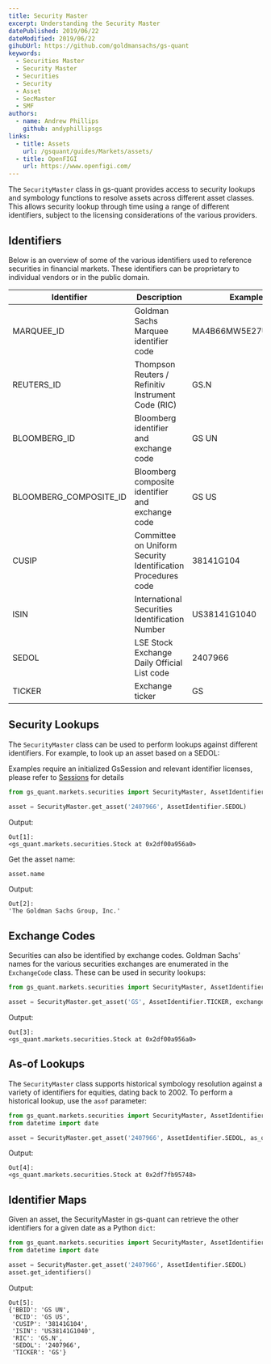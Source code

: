 ```yaml
---
title: Security Master
excerpt: Understanding the Security Master
datePublished: 2019/06/22
dateModified: 2019/06/22
gihubUrl: https://github.com/goldmansachs/gs-quant
keywords:
  - Securities Master
  - Security Master
  - Securities
  - Security
  - Asset
  - SecMaster
  - SMF
authors:
  - name: Andrew Phillips
    github: andyphillipsgs
links:
  - title: Assets
    url: /gsquant/guides/Markets/assets/
  - title: OpenFIGI
    url: https://www.openfigi.com/
---
```


The `SecurityMaster` class in gs-quant provides access to security lookups and symbology functions to resolve assets
across different asset classes. This allows security lookup through time using a range of different identifiers, subject
to the licensing considerations of the various providers.

## Identifiers

Below is an overview of some of the various identifiers used to reference securities in financial markets. These
identifiers can be proprietary to individual vendors or in the public domain.

| Identifier             | Description                                                  | Example             |
| ---------------------- | ------------------------------------------------------------ | ------------------- |
| MARQUEE_ID             | Goldman Sachs Marquee identifier code                        | MA4B66MW5E27UAHKG34 |
| REUTERS_ID             | Thompson Reuters / Refinitiv Instrument Code (RIC)           | GS.N                |
| BLOOMBERG_ID           | Bloomberg identifier and exchange code                       | GS UN               |
| BLOOMBERG_COMPOSITE_ID | Bloomberg composite identifier and exchange code             | GS US               |
| CUSIP                  | Committee on Uniform Security Identification Procedures code | 38141G104           |
| ISIN                   | International Securities Identification Number               | US38141G1040        |
| SEDOL                  | LSE Stock Exchange Daily Official List code                  | 2407966             |
| TICKER                 | Exchange ticker                                              | GS                  |

## Security Lookups

The `SecurityMaster` class can be used to perform lookups against different identifiers. For example, to look up an
asset based on a SEDOL:

<note>Examples require an initialized GsSession and relevant identifier licenses, please refer to <a href="/gsquant/guides/authentication/2-gs-session">
Sessions</a> for details</note>

```python
from gs_quant.markets.securities import SecurityMaster, AssetIdentifier

asset = SecurityMaster.get_asset('2407966', AssetIdentifier.SEDOL)
```

Output:

```
Out[1]:
<gs_quant.markets.securities.Stock at 0x2df00a956a0>
```

Get the asset name:

```python
asset.name
```

Output:

```
Out[2]:
'The Goldman Sachs Group, Inc.'
```

## Exchange Codes

Securities can also be identified by exchange codes. Goldman Sachs' names for the various securities exchanges are
enumerated in the `ExchangeCode` class. These can be used in security lookups:

```python
from gs_quant.markets.securities import SecurityMaster, AssetIdentifier, ExchangeCode

asset = SecurityMaster.get_asset('GS', AssetIdentifier.TICKER, exchange_code=ExchangeCode.NYSE)
```

Output:

```
Out[3]:
<gs_quant.markets.securities.Stock at 0x2df00a956a0>
```

## As-of Lookups

The `SecurityMaster` class supports historical symbology resolution against a variety of identifiers for equities,
dating back to 2002. To perform a historical lookup, use the `asof` parameter:

```python
from gs_quant.markets.securities import SecurityMaster, AssetIdentifier
from datetime import date

asset = SecurityMaster.get_asset('2407966', AssetIdentifier.SEDOL, as_of=date(2017,1,1))
```

Output:

```
Out[4]:
<gs_quant.markets.securities.Stock at 0x2df7fb95748>
```

## Identifier Maps

Given an asset, the SecurityMaster in gs-quant can retrieve the other identifiers for a given date as a Python `dict`:

```python
from gs_quant.markets.securities import SecurityMaster, AssetIdentifier
from datetime import date

asset = SecurityMaster.get_asset('2407966', AssetIdentifier.SEDOL)
asset.get_identifiers()
```

Output:

```
Out[5]:
{'BBID': 'GS UN',
 'BCID': 'GS US',
 'CUSIP': '38141G104',
 'ISIN': 'US38141G1040',
 'RIC': 'GS.N',
 'SEDOL': '2407966',
 'TICKER': 'GS'}
```
